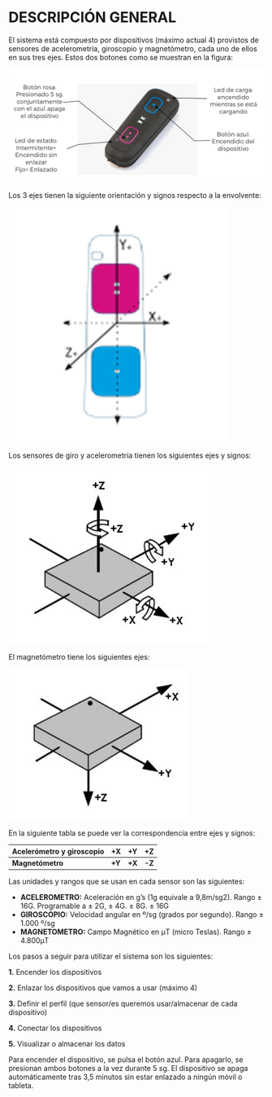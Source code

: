 ﻿# DESCRIPCIÓN GENERAL
El sistema está compuesto por dispositivos (máximo actual 4) provistos de sensores de
acelerometría, giroscopio y magnetómetro, cada uno de ellos en sus tres ejes. Estos
dos botones como se muestran en la figura:

<img src="images/imagen1.png" alt="pikku-kit"/>

Los 3 ejes tienen la siguiente orientación y signos respecto a la envolvente:

<img src="images/imagen2.png" alt="pikku-kit"/>

Los sensores de giro y acelerometría tienen los siguientes ejes y signos:

<img src="images/imagen3.png" alt="pikku-kit"/>

El magnetómetro tiene los siguientes ejes:

<img src="images/imagen4.png" alt="pikku-kit"/>

En la siguiente tabla se puede ver la correspondencia entre ejes y signos:

| Acelerómetro y giroscopio | +X |+Y |+Z | 
|--|--|--|--|
|**Magnetómetro**|**+Y** |**+X** |**-Z** |

Las unidades y rangos que se usan en cada sensor son las siguientes:

 - **ACELEROMETRO:** Aceleración en g’s (1g equivale a 9,8m/sg2). Rango ± 16G.
Programable a ± 2G, ± 4G. ± 8G. ± 16G 
- **GIROSCOPIO:** Velocidad angular en º/sg (grados por segundo). Rango ± 1.000 º/sg
- **MAGNETOMETRO:** Campo Magnético en μT (micro Teslas). Rango ± 4.800μT

Los pasos a seguir para utilizar el sistema son los siguientes:

 **1.** Encender los dispositivos

 **2.** Enlazar los dispositivos que vamos a usar (máximo 4)

 **3.** Definir el perfil (que sensor/es queremos usar/almacenar de cada
dispositivo)

**4.** Conectar los dispositivos

**5.** Visualizar o almacenar los datos

Para encender el dispositivo, se pulsa el botón azul. Para apagarlo, se presionan ambos
botones a la vez durante 5 sg. El dispositivo se apaga automáticamente tras 3,5 minutos
sin estar enlazado a ningún móvil o tableta.
